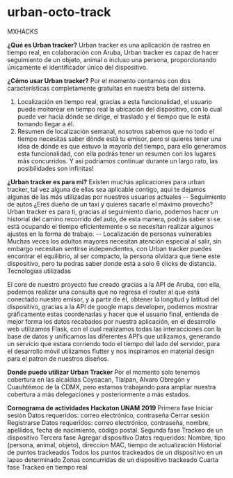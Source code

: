 # urban-octo-track
MXHACKS

**¿Qué es Urban tracker?**
  Urban tracker es una aplicación de rastreo en tiempo real, en colaboración con Aruba, Urban tracker es capaz de hacer seguimiento de un objeto, animal o incluso una persona, proporcionando únicamente el identificador único del dispositivo.

**¿Cómo usar Urban tracker?**
  Por el momento contamos con dos características completamente gratuitas en nuestra beta del sistema.
  1. Localización en tiempo real, gracias a esta funcionalidad, el usuario puede moitorear en tiempo real la ubicación del dispositivo, con lo cual puede ver hacia dónde se dirige, el traslado y el tiempo que le está tomando llegar a él.
  2. Resumen de localización semanal, nosotros sabemos que no todo el tiempo necesitas saber dónde está tu emisor, pero si quieres tener una idea de dónde es que estuvo la mayoría del tiempo, para ello generamos esta funcionalidad, con ella podrás tener un resumen con los lugares más concurridos.
Y asi podriamos continuar durante un largo rato, las posibilidades son infinitas!

**¿Urban tracker es para mi?**
Existen muchas aplicaciones para urban tracker, tal vez alguna de ellas sea aplicable contigo, aquí te dejamos algunas de las más utilizadas por nuestros usuarios actuales
    -- Seguimiento de autos ¿Eres dueño de un taxi y quieres sacarle el máximo provecho? Urban tracker es para ti, gracias al seguimiento diario, podemos hacer un historial del camino recorrido del auto, de esta manera, podrás saber si se está ocupando el tiempo eficientemente o se necesitan realizar algunos ajustes en la forma de trabajo.
    -- Localización de personas vulnerables Muchas veces los adultos mayores necesitan atención especial al salir, sin embargo necesitan sentirse independientes, con Urban tracker puedes encontrar el equilibrio, al ser compacto, la persona olvidara que tiene este dispositivo, pero tu podras saber donde está a solo 6 clicks de distancia.
Tecnologías utilizadas

El core de nuestro proyecto fue creado gracias a la API de Aruba, con ella, podemos realizar una consulta que no regresa el router al que está conectado nuestro emisor, y a partir de él, obtener la longitud y latitud del dispositivo, gracias a la API de google maps developer, podemos mostrar gráficamente estas coordenadas y hacer que el usuario final, entienda de mejor forma los datos recabados por nuestra aplicación, en el desarrollo web utilizamos Flask, con el cual realizamos todas las interacciones  con la base de datos y unificamos las diferentes API’s que utilizamos, generando un servicio que estara corriendo todo el tiempo del lado del servidor, para el desarrollo móvil utilizamos flutter y nos inspiramos en material design para el patron de nuestros diseños.

**Donde puedo utilizar Urban Tracker**
Por el momento solo tenemos cobertura en las alcaldías Coyoacan, Tlalpan, Alvaro Obregón y Cuauhtémoc de la CDMX, pero estamos trabajando para ampliar nuestra cobertura a más delegaciones y posteriormente a más estados.

**Cornograma de actividades Hackaton UNAM 2019**
Primera fase
  Iniciar sesión
    Datos requeridos: correo electrónico, contraseña
  Cerrar sesión
  Registrarse
    Datos requeridos: correo electrónico, contraseña, nombre, apellidos, fecha de nacimiento, código postal.
Segunda fase
  Trackeo de un dispositivo
Tercera fase
  Agregar dispositivo
    Datos requeridos: Nombre, tipo (persona, animal, objeto), direccion MAC, tiempo de actualización
  Historial de puntos trackeados
  Todos los puntos trackeados de un dispositivo en un lapso determinado
  Zonas concurridas de un dispositivo trackeado
Cuarta fase
  Trackeo en tiempo real

